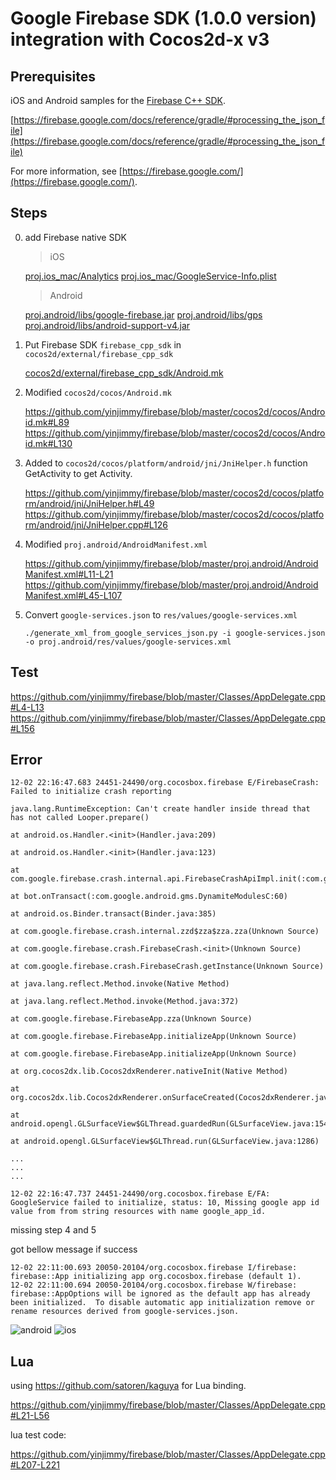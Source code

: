 # Google Firebase SDK (1.0.0 version) integration with Cocos2d-x v3

Prerequisites
---

iOS and Android samples for the [Firebase C++ SDK](https://firebase.google.com/docs/cpp/setup).

[https://firebase.google.com/docs/reference/gradle/#processing_the_json_file](https://firebase.google.com/docs/reference/gradle/#processing_the_json_file)

For more information, see [https://firebase.google.com/](https://firebase.google.com/).


Steps
---

0. add Firebase native SDK

    > iOS

    [proj.ios_mac/Analytics](https://github.com/yinjimmy/firebase/blob/master/proj.ios_mac/Analytics)
    [proj.ios_mac/GoogleService-Info.plist](https://github.com/yinjimmy/firebase/blob/master/proj.ios_mac/GoogleService-Info.plist)

    > Android

    [proj.android/libs/google-firebase.jar](https://github.com/yinjimmy/firebase/blob/master/proj.android/libs/google-firebase.jar)
    [proj.android/libs/gps](https://github.com/yinjimmy/firebase/blob/master/proj.android/libs/gps)
    [proj.android/libs/android-support-v4.jar](https://github.com/yinjimmy/firebase/blob/master/proj.android/libs/android-support-v4.jar)


1. Put Firebase SDK `firebase_cpp_sdk` in `cocos2d/external/firebase_cpp_sdk`

    [cocos2d/external/firebase_cpp_sdk/Android.mk](https://github.com/yinjimmy/firebase/blob/master/cocos2d/external/firebase_cpp_sdk/Android.mk)

2. Modified `cocos2d/cocos/Android.mk`

    https://github.com/yinjimmy/firebase/blob/master/cocos2d/cocos/Android.mk#L89
    https://github.com/yinjimmy/firebase/blob/master/cocos2d/cocos/Android.mk#L130

3. Added to `cocos2d/cocos/platform/android/jni/JniHelper.h` function GetActivity to get Activity.

    https://github.com/yinjimmy/firebase/blob/master/cocos2d/cocos/platform/android/jni/JniHelper.h#L49
    https://github.com/yinjimmy/firebase/blob/master/cocos2d/cocos/platform/android/jni/JniHelper.cpp#L126

4. Modified `proj.android/AndroidManifest.xml`

    https://github.com/yinjimmy/firebase/blob/master/proj.android/AndroidManifest.xml#L11-L21
    https://github.com/yinjimmy/firebase/blob/master/proj.android/AndroidManifest.xml#L45-L107

5. Convert `google-services.json` to `res/values/google-services.xml`

    ```
    ./generate_xml_from_google_services_json.py -i google-services.json -o proj.android/res/values/google-services.xml
    ```

Test
---

https://github.com/yinjimmy/firebase/blob/master/Classes/AppDelegate.cpp#L4-L13
https://github.com/yinjimmy/firebase/blob/master/Classes/AppDelegate.cpp#L156


Error
---

```
12-02 22:16:47.683 24451-24490/org.cocosbox.firebase E/FirebaseCrash: Failed to initialize crash reporting
                                                                      java.lang.RuntimeException: Can't create handler inside thread that has not called Looper.prepare()
                                                                          at android.os.Handler.<init>(Handler.java:209)
                                                                          at android.os.Handler.<init>(Handler.java:123)
                                                                          at com.google.firebase.crash.internal.api.FirebaseCrashApiImpl.init(:com.google.android.gms.DynamiteModulesC:1175)
                                                                          at bot.onTransact(:com.google.android.gms.DynamiteModulesC:60)
                                                                          at android.os.Binder.transact(Binder.java:385)
                                                                          at com.google.firebase.crash.internal.zzd$zza$zza.zza(Unknown Source)
                                                                          at com.google.firebase.crash.FirebaseCrash.<init>(Unknown Source)
                                                                          at com.google.firebase.crash.FirebaseCrash.getInstance(Unknown Source)
                                                                          at java.lang.reflect.Method.invoke(Native Method)
                                                                          at java.lang.reflect.Method.invoke(Method.java:372)
                                                                          at com.google.firebase.FirebaseApp.zza(Unknown Source)
                                                                          at com.google.firebase.FirebaseApp.initializeApp(Unknown Source)
                                                                          at com.google.firebase.FirebaseApp.initializeApp(Unknown Source)
                                                                          at org.cocos2dx.lib.Cocos2dxRenderer.nativeInit(Native Method)
                                                                          at org.cocos2dx.lib.Cocos2dxRenderer.onSurfaceCreated(Cocos2dxRenderer.java:72)
                                                                          at android.opengl.GLSurfaceView$GLThread.guardedRun(GLSurfaceView.java:1548)
                                                                          at android.opengl.GLSurfaceView$GLThread.run(GLSurfaceView.java:1286)

...
...
...

12-02 22:16:47.737 24451-24490/org.cocosbox.firebase E/FA: GoogleService failed to initialize, status: 10, Missing google app id value from from string resources with name google_app_id.
```

missing step 4 and 5

got bellow message if success

```
12-02 22:11:00.693 20050-20104/org.cocosbox.firebase I/firebase: firebase::App initializing app org.cocosbox.firebase (default 1).
12-02 22:11:00.694 20050-20104/org.cocosbox.firebase W/firebase: firebase::AppOptions will be ignored as the default app has already been initialized.  To disable automatic app initialization remove or rename resources derived from google-services.json.
```

![android](https://raw.githubusercontent.com/yinjimmy/firebase/master/ss/firebase_android.png)
![ios](https://raw.githubusercontent.com/yinjimmy/firebase/master/ss/firebase_ios.png)

Lua
---

using https://github.com/satoren/kaguya for Lua binding.

https://github.com/yinjimmy/firebase/blob/master/Classes/AppDelegate.cpp#L21-L56

lua test code:

https://github.com/yinjimmy/firebase/blob/master/Classes/AppDelegate.cpp#L207-L221
